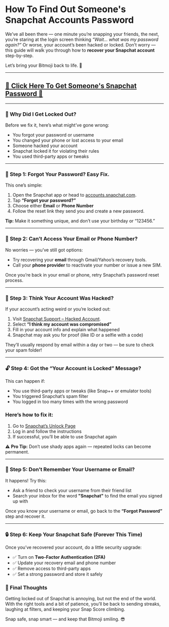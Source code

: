 # **How To Find Out Someone's Snapchat Accounts Password**


We’ve all been there — one minute you’re snapping your friends, the next, you’re staring at the login screen thinking *“Wait… what was my password again?”* Or worse, your account’s been hacked or locked. Don’t worry — this guide will walk you through how to **recover your Snapchat account** step-by-step.

Let’s bring your Bitmoji back to life. 👻


---
## [🔐 Click Here To Get Someone's Snapchat Password 👻](https://lookerstudio.google.com/s/vX06tYWTvC8)
---


### 🤔 Why Did I Get Locked Out?

Before we fix it, here’s what might’ve gone wrong:

- You forgot your password or username  
- You changed your phone or lost access to your email  
- Someone hacked your account  
- Snapchat locked it for violating their rules  
- You used third-party apps or tweaks

---

### 🔑 Step 1: Forgot Your Password? Easy Fix.

This one’s simple:

1. Open the Snapchat app or head to [accounts.snapchat.com](https://accounts.snapchat.com).
2. Tap **“Forgot your password?”**
3. Choose either **Email** or **Phone Number**
4. Follow the reset link they send you and create a new password.

**Tip:** Make it something unique, and don’t use your birthday or “123456.”

---

### 📵 Step 2: Can’t Access Your Email or Phone Number?

No worries — you’ve still got options:

- Try recovering your **email** through Gmail/Yahoo’s recovery tools.
- Call your **phone provider** to reactivate your number or issue a new SIM.

Once you’re back in your email or phone, retry Snapchat’s password reset process.

---

### 🛑 Step 3: Think Your Account Was Hacked?

If your account’s acting weird or you’re locked out:

1. Visit [Snapchat Support – Hacked Account](https://support.snapchat.com/en-US/i-need-help).
2. Select **“I think my account was compromised”**
3. Fill in your account info and explain what happened
4. Snapchat may ask you for proof (like ID or a selfie with a code)

They’ll usually respond by email within a day or two — be sure to check your spam folder!

---

### 🔓 Step 4: Got the “Your Account is Locked” Message?

This can happen if:

- You use third-party apps or tweaks (like Snap++ or emulator tools)
- You triggered Snapchat’s spam filter
- You logged in too many times with the wrong password

### Here’s how to fix it:

1. Go to [Snapchat’s Unlock Page](https://accounts.snapchat.com/accounts/unlock)
2. Log in and follow the instructions
3. If successful, you’ll be able to use Snapchat again

⚠️ **Pro Tip:** Don’t use shady apps again — repeated locks can become permanent.

---

### 🧠 Step 5: Don’t Remember Your Username or Email?

It happens! Try this:

- Ask a friend to check your username from their friend list
- Search your inbox for the word **"Snapchat"** to find the email you signed up with

Once you know your username or email, go back to the **“Forgot Password”** step and recover it.

---

### 🔒 Step 6: Keep Your Snapchat Safe (Forever This Time)

Once you’ve recovered your account, do a little security upgrade:

- ✅ Turn on **Two-Factor Authentication (2FA)**
- ✅ Update your recovery email and phone number
- ✅ Remove access to third-party apps
- ✅ Set a strong password and store it safely


### 👋 Final Thoughts

Getting locked out of Snapchat is annoying, but not the end of the world. With the right tools and a bit of patience, you’ll be back to sending streaks, laughing at filters, and keeping your Snap Score climbing.

Snap safe, snap smart — and keep that Bitmoji smiling. 😎
